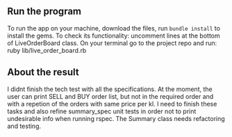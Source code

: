 ## Run the program

To run the app on your machine, download the files, run `bundle install` to install the gems. To check its functionality: uncomment lines at the bottom of LiveOrderBoard class. On your terminal go to the project repo and run:
ruby lib/live_order_board.rb


## About the result

I didnt finish the tech test with all the specifications. At the moment, the user can print SELL and BUY order list, but not in the required order and with a repetion of the orders with same price per kl.
I need to finish these tasks and also refine summary_spec unit tests in order not to print undesirable info when running rspec.
The Summary class needs refactoring and testing.
